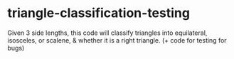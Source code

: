 # triangle-classification-testing
Given 3 side lengths, this code will classify triangles into equilateral, isosceles, or scalene, &amp; whether it is a right triangle. (+ code for testing for bugs)
